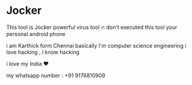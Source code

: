 # Jocker
This tool is  Jocker powerful  virus tool  🔥 don't executed this tool your personal android phone 

i am Karthick form Chennai 
basically I'm computer science engineering 
i love hacking , i know hacking 

i love my India ❤️ 

my whatsapp number : +91 9176810909
